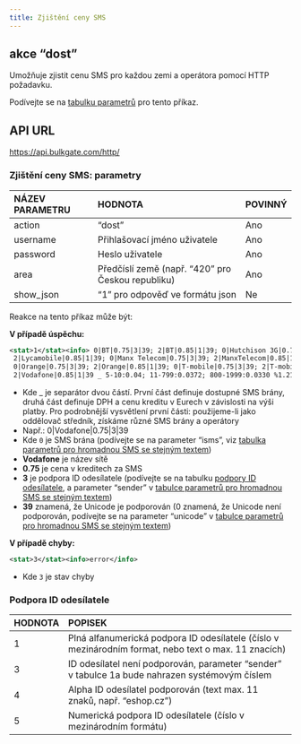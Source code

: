 ```yaml
---
title: Zjištění ceny SMS
---
```


## akce “dost”
Umožňuje zjistit cenu SMS pro každou zemi a operátora pomocí HTTP požadavku.

Podívejte se na [tabulku parametrů](#odeslání-hromadné-sms-s-rozdílným-textem-parametry) pro tento příkaz.

## API URL
https://api.bulkgate.com/http/

### Zjištění ceny SMS: parametry
|NÁZEV PARAMETRU|	HODNOTA|	POVINNÝ|
|:--- |:--- |:--- |
|action|	“dost”|Ano|
|username|	Přihlašovací jméno uživatele|	Ano|
|password|	Heslo uživatele|	Ano|
|area|	Předčíslí země (např. “420” pro Českou republiku)|	Ano|
|show_json|	“1” pro odpověď ve formátu json	|Ne|

Reakce na tento příkaz může být:

**V případě úspěchu:**
``` xml
<stat>1</stat><info> 0|BT|0.75|3|39; 2|BT|0.85|1|39; 0|Hutchison 3G|0.75|3|39; 2|Hutchison 3G|0.85|1|39; 0|Jersey Airtel|0.75|3|39; 2|Jersey Airtel|0.85|1|39; 0|Jersey Telecom|0.75|3|39; 2|Jersey Telecom|0.85|1|39; 0|Lycamobile|0.75|3|39;
 2|Lycamobile|0.85|1|39; 0|Manx Telecom|0.75|3|39; 2|ManxTelecom|0.85|1|39; 0|O2|0.75|3|39; 2|O2|0.85|1|39;
 0|Orange|0.75|3|39; 2|Orange|0.85|1|39; 0|T-mobile|0.75|3|39; 2|T-mobile|0.85|1|39; 0|Vodafone|0.75|3|39;
 2|Vodafone|0.85|1|39 _ 5-10:0.04; 11-799:0.0372; 800-1999:0.0330 %1.21</info>
```

- Kde _ je separátor dvou částí. První část definuje dostupné SMS brány, druhá část definuje DPH a cenu kreditu v Eurech v závislosti na výši platby. Pro podrobnější vysvětlení první části: použijeme-li jako oddělovač středník, získáme různé SMS brány a operátory
- Např.:  0|Vodafone|0.75|3|39
- Kde `0` je SMS brána (podívejte se na parameter “isms”, viz [tabulka parametrů pro hromadnou SMS se stejným textem](http-low-level-api-send-bulk-sms-same-text.md#odeslání-hromadné-sms-se-stejným-textem-parametry))
- **Vodafone** je název sítě
- **0.75** je cena v kreditech za SMS
- **3** je podpora ID odesílatele (podívejte se na tabulku [podpory ID odesílatele,](#podpora-id-odesílatele)  a parameter “sender”  v [tabulce parametrů pro hromadnou SMS se stejným textem](http-low-level-api-send-bulk-sms-same-text.md#odeslání-hromadné-sms-se-stejným-textem-parametry))
- **39** znamená, že Unicode je podporován (0 znamená, že Unicode není podporován, podívejte se na parameter “unicode” v [tabulce parametrů pro hromadnou SMS se stejným textem](http-low-level-api-send-bulk-sms-same-text.md#odeslání-hromadné-sms-se-stejným-textem-parametry))

**V případě chyby:**
``` xml
<stat>3</stat><info>error</info>
```
- Kde `3` je stav chyby

### Podpora ID odesílatele
|	HODNOTA|	POPISEK|
|:--- |:--- |
|1	|Plná alfanumerická podpora ID odesílatele (číslo v mezinárodním format, nebo text o max. 11 znacích)|
|3	|ID odesílatel není podporován,  parameter “sender” v tabulce 1a bude nahrazen systémovým číslem|
|4	|Alpha ID odesílatel podporován (text max. 11 znaků, např. “eshop.cz”)|
|5	|Numerická podpora ID odesílatele (číslo v mezinárodním formátu)|

